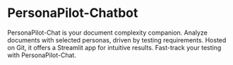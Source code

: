 # PersonaPilot-Chatbot
PersonaPilot-Chat is your document complexity companion. Analyze documents with selected personas, driven by testing requirements. Hosted on Git, it offers a Streamlit app for intuitive results. Fast-track your testing with PersonaPilot-Chat.
